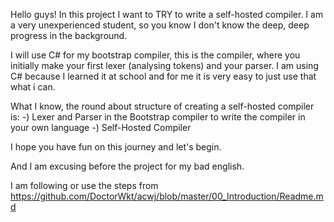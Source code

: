 Hello guys!
In this project I want to TRY to write a self-hosted compiler.
I am a very unexperienced student, so you know I don't know the deep, deep progress in the background.

I will use C# for my bootstrap compiler, this is the compiler, where you initially make your first lexer (analysing tokens) and your parser. I am using C# because I learned it at school and for me it is very easy
to just use that what i can.

What I know, the round about structure of creating a self-hosted compiler is:
 -) Lexer and Parser in the Bootstrap compiler to write the compiler in your own language
 -) Self-Hosted Compiler

I hope you have fun on this journey and let's begin.

And I am excusing before the project for my bad english.

I am following or use the steps from https://github.com/DoctorWkt/acwj/blob/master/00_Introduction/Readme.md
